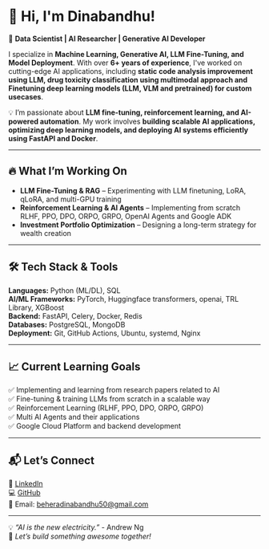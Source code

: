 # 👋 Hi, I'm Dinabandhu!  

🚀 **Data Scientist | AI Researcher | Generative AI Developer**  

I specialize in **Machine Learning, Generative AI, LLM Fine-Tuning, and Model Deployment**. With over **6+ years of experience**, I've worked on cutting-edge AI applications, including **static code analysis improvement using LLM, drug toxicity classification using multimodal approach and Finetuning deep learning models (LLM, VLM and pretrained) for custom usecases**.  

💡 I’m passionate about **LLM fine-tuning, reinforcement learning, and AI-powered automation**. My work involves **building scalable AI applications, optimizing deep learning models, and deploying AI systems efficiently using FastAPI and Docker**.  

---  

## 🔥 **What I’m Working On**  
- **LLM Fine-Tuning & RAG** – Experimenting with LLM finetuning, LoRA, qLoRA, and multi-GPU training  
- **Reinforcement Learning & AI Agents** – Implementing from scratch RLHF, PPO, DPO, ORPO, GRPO, OpenAI Agents and Google ADK   
- **Investment Portfolio Optimization** – Designing a long-term strategy for wealth creation  

---  

## 🛠 **Tech Stack & Tools**  
**Languages:** Python (ML/DL), SQL  
**AI/ML Frameworks:** PyTorch, Huggingface transformers, openai, TRL Library, XGBoost  
**Backend:** FastAPI, Celery, Docker, Redis  
**Databases:** PostgreSQL, MongoDB  
**Deployment:** Git, GitHub Actions, Ubuntu, systemd, Nginx  

---  

## 📈 **Current Learning Goals**  
✅ Implementing and learning from research papers related to AI  
✅ Fine-tuning & training LLMs from scratch in a scalable way  
✅ Reinforcement Learning (RLHF, PPO, DPO, ORPO, GRPO)  
✅ Multi AI Agents and their applications  
✅ Google Cloud Platform and backend development  

---  

## 📬 **Let’s Connect**  
🔗 [LinkedIn](https://www.linkedin.com/in/dinabandhu50)  
💻 [GitHub](https://github.com/dinabandhu50)  
📧 Email: beheradinabandhu50@gmail.com  

---

💡 *“AI is the new electricity.”* - Andrew Ng  
🚀 *Let’s build something awesome together!*  
